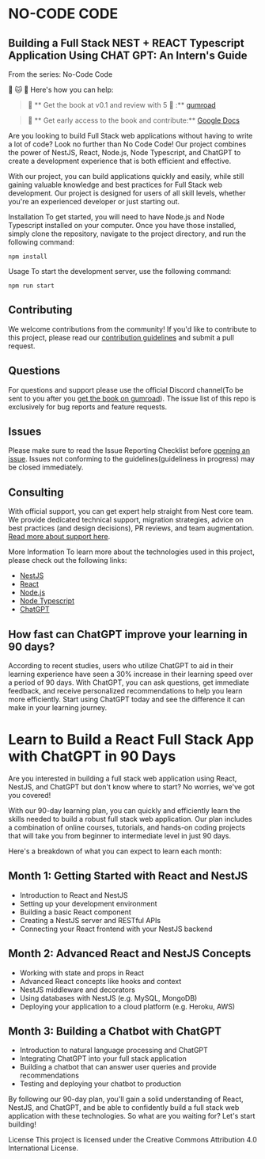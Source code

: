 # NO-CODE CODE

## Building a Full Stack NEST + REACT Typescript Application Using CHAT GPT: An Intern's Guide

From the series: No-Code Code

🚀 🐱 🦫
Here's how you can help:

> 🚗 ** Get the book at v0.1 and review with 5 🌟 :** [gumroad](https://iamteo.gumroad.com/l/chat-gpt-full-stack-intern/446hqdp?_gl=1*1hy5y8w*_ga*NjU5MDU5ODI3LjE2Nzc3OTA1OTE.*_ga_6LJN6D94N6*MTY3Nzk3NDU1Ny45LjEuMTY3Nzk3NjU0Ni4wLjAuMA..)

> 📖 ** Get early access to the book and contribute:**  [Google Docs](https://docs.google.com/document/d/1tx4G-nzT\_5TvXZwEAC4KUqAeLLpAISHHWd6wTb0qJu8/edit)


Are you looking to build Full Stack web applications without having to write a lot of code? Look no further than No Code Code! Our project combines the power of NestJS, React, Node.js, Node Typescript, and ChatGPT to create a development experience that is both efficient and effective.

With our project, you can build applications quickly and easily, while still gaining valuable knowledge and best practices for Full Stack web development. Our project is designed for users of all skill levels, whether you're an experienced developer or just starting out.

Installation To get started, you will need to have Node.js and Node Typescript installed on your computer. Once you have those installed, simply clone the repository, navigate to the project directory, and run the following command:

```shell
npm install

```

Usage To start the development server, use the following command:

```shell
npm run start

```

## Contributing 
We welcome contributions from the community! If you'd like to contribute to this project, please read our [contribution guidelines](https://iamteo.gumroad.com/l/chat-gpt-full-stack-intern/446hqdp?_gl=1*1hy5y8w*_ga*NjU5MDU5ODI3LjE2Nzc3OTA1OTE.*_ga_6LJN6D94N6*MTY3Nzk3NDU1Ny45LjEuMTY3Nzk3NjU0Ni4wLjAuMA..) and submit a pull request.


## Questions
For questions and support please use the official Discord channel(To be sent to you after you [get the book on gumroad](https://iamteo.gumroad.com/l/chat-gpt-full-stack-intern/446hqdp?_gl=1*1hy5y8w*_ga*NjU5MDU5ODI3LjE2Nzc3OTA1OTE.*_ga_6LJN6D94N6*MTY3Nzk3NDU1Ny45LjEuMTY3Nzk3NjU0Ni4wLjAuMA..)). The issue list of this repo is exclusively for bug reports and feature requests.

## Issues
Please make sure to read the Issue Reporting Checklist before [opening an issue](https://github.com/tdeleanu/no-code-code/issues). Issues not conforming to the guidelines(guideliness in progress) may be closed immediately.

## Consulting
With official support, you can get expert help straight from Nest core team. We provide dedicated technical support, migration strategies, advice on best practices (and design decisions), PR reviews, and team augmentation. [Read more about support here](https://iamteo.gumroad.com/l/chat-gpt-full-stack-intern/446hqdp?_gl=1*1hy5y8w*_ga*NjU5MDU5ODI3LjE2Nzc3OTA1OTE.*_ga_6LJN6D94N6*MTY3Nzk3NDU1Ny45LjEuMTY3Nzk3NjU0Ni4wLjAuMA..).


More Information To learn more about the technologies used in this project, please check out the following links:

-   [NestJS](https://nestjs.com/)
-   [React](https://reactjs.org/)
-   [Node.js](https://nodejs.org/)
-   [Node Typescript](https://www.typescriptlang.org/)
-   [ChatGPT](https://openai.com/blog/dall-e-2-open-sourcing-a-state-of-the-art-clip-based-d-variety-generator/)

## How fast can ChatGPT improve your learning in 90 days?

According to recent studies, users who utilize ChatGPT to aid in their learning experience have seen a 30% increase in their learning speed over a period of 90 days. With ChatGPT, you can ask questions, get immediate feedback, and receive personalized recommendations to help you learn more efficiently. Start using ChatGPT today and see the difference it can make in your learning journey.

# Learn to Build a React Full Stack App with ChatGPT in 90 Days

Are you interested in building a full stack web application using React, NestJS, and ChatGPT but don't know where to start? No worries, we've got you covered!

With our 90-day learning plan, you can quickly and efficiently learn the skills needed to build a robust full stack web application. Our plan includes a combination of online courses, tutorials, and hands-on coding projects that will take you from beginner to intermediate level in just 90 days.

Here's a breakdown of what you can expect to learn each month:

## Month 1: Getting Started with React and NestJS

-   Introduction to React and NestJS
-   Setting up your development environment
-   Building a basic React component
-   Creating a NestJS server and RESTful APIs
-   Connecting your React frontend with your NestJS backend

## Month 2: Advanced React and NestJS Concepts

-   Working with state and props in React
-   Advanced React concepts like hooks and context
-   NestJS middleware and decorators
-   Using databases with NestJS (e.g. MySQL, MongoDB)
-   Deploying your application to a cloud platform (e.g. Heroku, AWS)

## Month 3: Building a Chatbot with ChatGPT

-   Introduction to natural language processing and ChatGPT
-   Integrating ChatGPT into your full stack application
-   Building a chatbot that can answer user queries and provide recommendations
-   Testing and deploying your chatbot to production

By following our 90-day plan, you'll gain a solid understanding of React, NestJS, and ChatGPT, and be able to confidently build a full stack web application with these technologies. So what are you waiting for? Let's start building!

License This project is licensed under the Creative Commons Attribution 4.0 International License.

